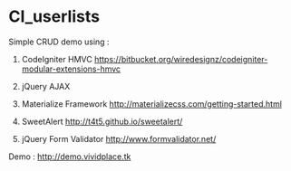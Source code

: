 # CI_userlists

Simple CRUD demo using :

1. CodeIgniter HMVC
      https://bitbucket.org/wiredesignz/codeigniter-modular-extensions-hmvc

2. jQuery AJAX

3. Materialize Framework
      http://materializecss.com/getting-started.html

4. SweetAlert
      http://t4t5.github.io/sweetalert/

5. jQuery Form Validator
      http://www.formvalidator.net/
      
Demo : http://demo.vividplace.tk